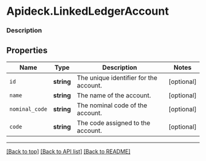 # Apideck.LinkedLedgerAccount

### Description

## Properties
Name | Type | Description | Notes
------------ | ------------- | ------------- | -------------
`id` | **string** | The unique identifier for the account. | [optional] 
`name` | **string** | The name of the account. | [optional] 
`nominal_code` | **string** | The nominal code of the account. | [optional] 
`code` | **string** | The code assigned to the account. | [optional] 





---

[[Back to top]](#) [[Back to API list]](../../../../README.md#documentation-for-api-endpoints) [[Back to README]](../../../../README.md)


